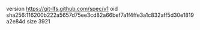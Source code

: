 version https://git-lfs.github.com/spec/v1
oid sha256:116200b222a5657d75ee3cd82a66bef7a1f4ffe3a1c832aff5d30e1819a2e84d
size 3921
